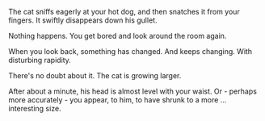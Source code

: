 The cat sniffs eagerly at your hot dog, and then snatches it from your fingers. It swiftly disappears down his gullet. 

Nothing happens. You get bored and look around the room again.

When you look back, something has changed. And keeps changing. With disturbing rapidity.

There's no doubt about it. The cat is growing larger.

After about a minute, his head is almost level with your waist. Or - perhaps more accurately - you appear, to him, to have shrunk to a more ... interesting size.  
